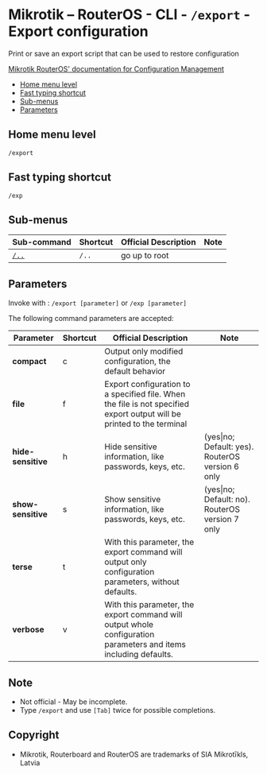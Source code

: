 # Mikrotik – RouterOS - CLI - `/export` - Export configuration

Print or save an export script that can be used to restore configuration

[Mikrotik RouterOS' documentation for Configuration Management](https://help.mikrotik.com/docs/display/ROS/Configuration+Management)

- [Home menu level](#home-menu-level)
- [Fast typing shortcut](#fast-typing-shortcut)
- [Sub-menus](#sub-menus)
- [Parameters](#parameters)

## Home menu level

`/export`

## Fast typing shortcut

`/exp`

## Sub-menus

| **Sub-command** | **Shortcut** | **Official Description** | **Note** |
|---|---|---|---|
| [`/..`](root-level.md) | `/..` | go up to root |  |

## Parameters

Invoke with : `/export [parameter]` or `/exp [parameter]`

The following command parameters are accepted:

| **Parameter** | **Shortcut** | **Official Description** | **Note** |
|---|---|---|---|
| **compact** | c | Output only modified configuration, the default behavior |  |          
| **file**  | f | Export configuration to a specified file. When the file is not specified export output will be printed to the terminal |  | 
| **hide-sensitive**  | h | Hide sensitive information, like passwords, keys, etc. | (yes\|no; Default: yes). RouterOS version 6 only |
| **show-sensitive** | s | Show sensitive information, like passwords, keys, etc. | (yes\|no; Default: no). RouterOS version 7 only |
| **terse** | t | With this parameter, the export command will output only configuration parameters, without defaults. |  |
| **verbose** | v | With this parameter, the export command will output whole configuration parameters and items including defaults. |  |

## Note
- Not official - May be incomplete.
- Type `/export` and use `[Tab]` twice for possible completions. 

## Copyright
- Mikrotik, Routerboard and RouterOS are trademarks of SIA Mikrotīkls, Latvia
